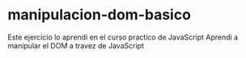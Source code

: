 # manipulacion-dom-basico
Este ejercicio lo aprendi en el curso practico de JavaScript
Aprendi a manipular el DOM a travez de JavaScript
